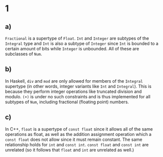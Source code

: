 # 1

## a)

`Fractional` is a supertype of `Float`. `Int` and `Integer` are subtypes of the
`Integral` type and `Int` is also a subtype of `Integer` since `Int` is bounded
to a certain amount of bits while `Integer` is unbounded. All of these are
subclasses of `Num`.

## b)

In Haskell, `div` and `mod` are only allowed for members of the `Integral`
supertype (in other words, integer variants like `Int` and `Integral`). This is
because they perform integer operations like truncated division and modulo.
`(+)` is under no such constraints and is thus implemented for all subtypes of
`Num`, including fractional (floating point) numbers.

## c)

In C++, `float` is a supertype of `const float` since it allows all of the same
operations as float, as well as the addition assignment operation which a
`const float` does not allow since it must remain constant. The same
relationship holds for `int` and `const int`. `const float` and `const int` are
unrelated (so it follows that `float` and `int` are unrelated as well.)
